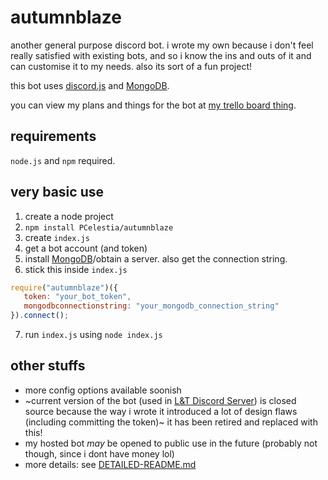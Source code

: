 # autumnblaze
another general purpose discord bot. i wrote my own because i don't feel really satisfied with existing bots, and so i know the ins and outs of it and can customise it to my needs. also its sort of a fun project!

this bot uses [discord.js](https://discord.js.org) and [MongoDB](https://mongodb.com).

you can view my plans and things for the bot at [my trello board thing](https://trello.com/b/6o7eZylC/autumnblaze-bot).

## requirements
`node.js` and `npm` required.

## very basic use
1. create a node project
2. `npm install PCelestia/autumnblaze`
3. create `index.js`
4. get a bot account (and token)
5. install [MongoDB](https://mongodb.com)/obtain a server. also get the connection string.
6. stick this inside `index.js`
```js
require("autumnblaze")({
   token: "your_bot_token",
   mongodbconnectionstring: "your_mongodb_connection_string"
}).connect();
```
7. run `index.js` using `node index.js`

## other stuffs
- more config options available soonish
- ~current version of the bot (used in [L&T Discord Server](https://love-tolerance.com/discord)) is closed source because the way i wrote it introduced a lot of design flaws (including committing the token)~ it has been retired and replaced with this!
- my hosted bot *may* be opened to public use in the future (probably not though, since i dont have money lol)
- more details: see [DETAILED-README.md](https://github.com/pcelestia/autumnblaze/blob/main/DETAILED-README.md)
